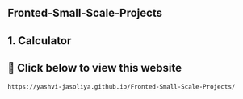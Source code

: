 ##  Fronted-Small-Scale-Projects

<h2> 1. Calculator </h2>

<h2> 🔗 Click below to view this website </h2>

```bash
https://yashvi-jasoliya.github.io/Fronted-Small-Scale-Projects/
```


